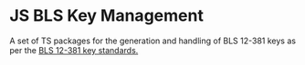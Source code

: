 # JS BLS Key Management

A set of TS packages for the generation and handling of BLS 12-381 keys as per the [BLS 12-381 key standards.](https://github.com/CarlBeek/bls_key_standards)

